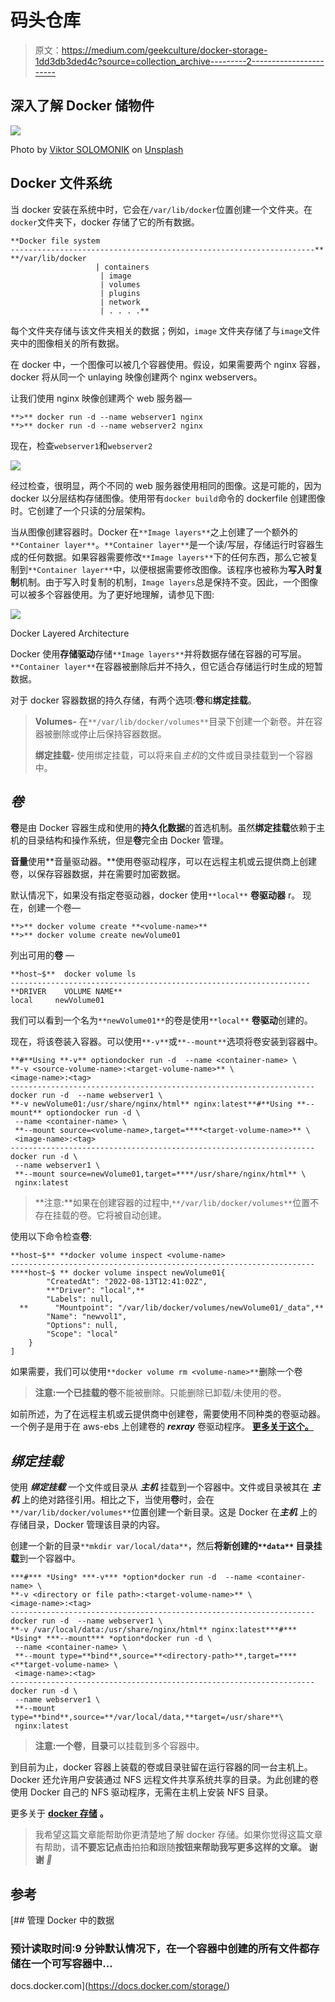 # 码头仓库

> 原文：<https://medium.com/geekculture/docker-storage-1dd3db3ded4c?source=collection_archive---------2----------------------->

## 深入了解 Docker 储物件

![](img/c91bd76ee219d8a740f170b5ed88f98b.png)

Photo by [Viktor SOLOMONIK](https://unsplash.com/@solomonikvik?utm_source=medium&utm_medium=referral) on [Unsplash](https://unsplash.com?utm_source=medium&utm_medium=referral)

## **Docker 文件系统**

当 docker 安装在系统中时，它会在`/var/lib/docker`位置创建一个文件夹。在`docker`文件夹下，docker 存储了它的所有数据。

```
**Docker file system
--------------------------------------------------------------------** **/var/lib/docker
                   | containers  
                    | image        
                    | volumes      
                    | plugins
                    | network
                    | . . . .**
```

每个文件夹存储与该文件夹相关的数据；例如，`image` 文件夹存储了与`image`文件夹中的图像相关的所有数据。

在 docker 中，一个图像可以被几个容器使用。假设，如果需要两个 nginx 容器，docker 将从同一个 unlaying 映像创建两个 nginx webservers。

让我们使用 nginx 映像创建两个 web 服务器—

```
**>** docker run -d --name webserver1 nginx 
**>** docker run -d --name webserver2 nginx
```

现在，检查`webserver1`和`webserver2`

![](img/f2bea62c24149d3ce96b458daf375bdc.png)

经过检查，很明显，两个不同的 web 服务器使用相同的图像。这是可能的，因为 docker 以分层结构存储图像。使用带有`docker build`命令的 dockerfile 创建图像时。它创建了一个只读的分层架构。

当从图像创建容器时。Docker 在`**Image layers**`之上创建了一个额外的`**Container layer**`。`**Container layer**`是一个读/写层，存储运行时容器生成的任何数据。如果容器需要修改`**Image layers**`下的任何东西，那么它被复制到`**Container layer**`中，以便根据需要修改图像。该程序也被称为**写入时复制**机制。由于写入时复制的机制，`Image layers`总是保持不变。因此，一个图像可以被多个容器使用。为了更好地理解，请参见下图:

![](img/69d3aec6bc52c5a431d5ed59486ce063.png)

Docker Layered Architecture

Docker 使用**存储驱动**存储`**Image layers**`并将数据存储在容器的可写层。`**Container layer**`在容器被删除后并不持久，但它适合存储运行时生成的短暂数据。

对于 docker 容器数据的持久存储，有两个选项:**卷**和**绑定挂载**。

> **Volumes-** 在`**/var/lib/docker/volumes**`目录下创建一个新卷。并在容器被删除或停止后保持容器数据。
> 
> **绑定挂载-** 使用绑定挂载，可以将来自*主机*的文件或目录挂载到一个容器中。

## ***卷***

**卷**是由 Docker 容器生成和使用的**持久化数据**的首选机制。虽然**绑定挂载**依赖于主机的目录结构和操作系统，但是**卷**完全由 Docker 管理。

**音量**使用**音量驱动器。**使用卷驱动程序，可以在远程主机或云提供商上创建卷，以保存容器数据，并在需要时加密数据。

默认情况下，如果没有指定卷驱动器，docker 使用`**local**` **卷驱动器** r。
现在，创建一个卷—

```
**>** docker volume create **<volume-name>**
**>** docker volume create newVolume01
```

列出可用的**卷** —

```
**host~$**  docker volume ls
-------------------------------------------------------------------**DRIVER    VOLUME NAME**
local     newVolume01
```

我们可以看到一个名为`**newVolume01**`的卷是使用`**local**` **卷驱动**创建的。

现在，将该卷装入容器。可以使用`**-v**`或`**--mount**`选项将卷安装到容器中。

```
**#**Using **-v** optiondocker run -d  --name <container-name> \
**-v <source-volume-name>:<target-volume-name>** \
<image-name>:<tag>
--------------------------------------------------------------------docker run -d  --name webserver1 \
**-v newVolume01:/usr/share/nginx/html** nginx:latest**#**Using **--mount** optiondocker run -d \
 --name <container-name> \
 **--mount source=<volume-name>,target=****<target-volume-name>** \
 <image-name>:<tag>
--------------------------------------------------------------------docker run -d \
 --name webserver1 \
 **--mount source=newVolume01,target=****/usr/share/nginx/html** \
 nginx:latest
```

> **注意:**如果在创建容器的过程中,`**/var/lib/docker/volumes**`位置不存在挂载的卷。它将被自动创建。

使用以下命令检查**卷**:

```
**host~$** **docker volume inspect <volume-name>
--------------------------------------------------------------------****host~$ ** docker volume inspect newVolume01{
        "CreatedAt": "2022-08-13T12:41:02Z",
        **"Driver": "local",**
        "Labels": null,
  **      "Mountpoint": "/var/lib/docker/volumes/newVolume01/_data",**
        "Name": "newvol1",
        "Options": null,
        "Scope": "local"
    }
]
```

如果需要，我们可以使用`**docker volume rm <volume-name>**`删除一个卷

> **注意:**一个已挂载的**卷**不能被删除。只能删除已卸载/未使用的卷。

如前所述，为了在远程主机或云提供商中创建卷，需要使用不同种类的卷驱动器。一个例子是用于在 aws-ebs 上创建卷的 ***rexray*** 卷驱动程序。 [**更多关于这个。**](https://docs.docker.com/engine/extend/EBS_volume/)

## ***绑定挂载***

使用 ***绑定挂载*** 一个文件或目录从 ***主机*** 挂载到一个容器中。文件或目录被其在 ***主机*** 上的绝对路径引用。相比之下，当使用**卷**时，会在`**/var/lib/docker/volumes**`位置创建一个新目录。这是 Docker 在***主机*** 上的存储目录，Docker 管理该目录的内容。

创建一个新的目录`**mkdir var/local/data**`，然后**将新创建的`**data**` 目录挂载**到一个容器中。

```
***#*** *Using* ***-v*** *option*docker run -d  --name <container-name> \
**-v <directory or file path>:<target-volume-name>** \
<image-name>:<tag>
--------------------------------------------------------------------docker run -d  --name webserver1 \
**-v /var/local/data:/usr/share/nginx/html** nginx:latest***#*** *Using* ***--mount*** *option*docker run -d \
 --name <container-name> \
 **--mount type=**bind**,source=**<directory-path>**,target=****<**target-volume-name> \
 <image-name>:<tag>
--------------------------------------------------------------------docker run -d \
 --name webserver1 \
 **--mount type=**bind**,source=**/var/local/data,**target=/usr/share**\
 nginx:latest
```

> **注意:**一个**卷**，**目录**可以挂载到多个容器中。

到目前为止，docker 容器上装载的卷或目录驻留在运行容器的同一台主机上。Docker 还允许用户安装通过 NFS 远程文件共享系统共享的目录。为此创建的卷使用 Docker 自己的 NFS 驱动程序，无需在主机上安装 NFS 目录。

更多关于 [**docker 存储**](https://docs.docker.com/storage/) **。**

> 我希望这篇文章能帮助你更清楚地了解 docker 存储。如果你觉得这篇文章有帮助，请**不要忘记点击**拍拍**和**跟随**按钮来帮助我写更多这样的文章。
> **谢谢 *🖤*****

## 参考

[](https://docs.docker.com/storage/) [## 管理 Docker 中的数据

### 预计读取时间:9 分钟默认情况下，在一个容器中创建的所有文件都存储在一个可写容器中…

docs.docker.com](https://docs.docker.com/storage/)